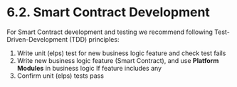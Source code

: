 # 6.2. Smart Contract Development

For Smart Contract development and testing we recommend following Test-Driven-Development (TDD) principles:

1. Write unit (elps) test for new business logic feature and check test fails
2. Write new business logic feature (Smart Contract),  and use **Platform Modules** in business logic If feature includes any
3. Confirm unit (elps) tests pass
